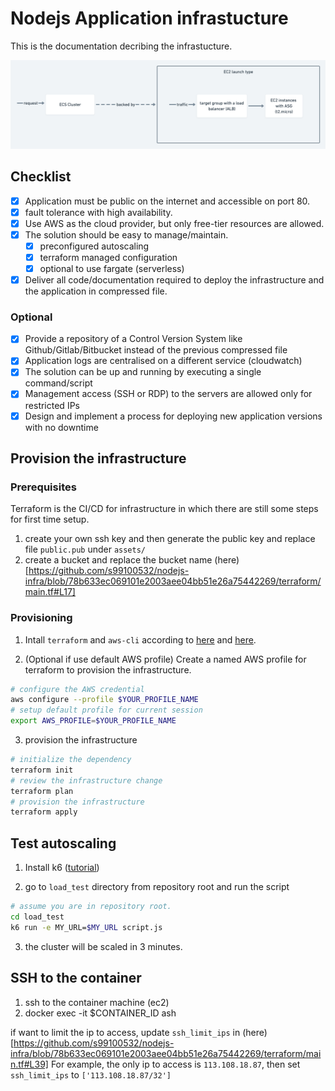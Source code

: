 # Nodejs Application infrastucture

This is the documentation decribing the infrastucture.

![alt text](da52993d-035b-4c64-afb7-2f668f1caa05.png "Overview")

## Checklist

- [x] Application must be public on the internet and accessible on port 80.
- [x] fault tolerance with high availability.
- [x] Use AWS as the cloud provider, but only free-tier resources are allowed.
- [x] The solution should be easy to manage/maintain.
  - [x] preconfigured autoscaling
  - [x] terraform managed configuration
  - [x] optional to use fargate (serverless)
- [x] Deliver all code/documentation required to deploy the infrastructure and the application in compressed file.

### Optional

- [x] Provide a repository of a Control Version System like Github/Gitlab/Bitbucket instead of the previous compressed file
- [x] Application logs are centralised on a different service (cloudwatch)
- [x] The solution can be up and running by executing a single command/script
- [x] Management access (SSH or RDP) to the servers are allowed only for restricted IPs
- [x] Design and implement a process for deploying new application versions with no downtime

## Provision the infrastructure

### Prerequisites

Terraform is the CI/CD for infrastructure in which there are still some steps for first time setup.

1. create your own ssh key and then generate the public key and replace file `public.pub` under `assets/`
2. create a bucket and replace the bucket name (here)[https://github.com/s99100532/nodejs-infra/blob/78b633ec069101e2003aee04bb51e26a75442269/terraform/main.tf#L17]

### Provisioning

1. Intall `terraform` and `aws-cli` according to [here](https://learn.hashicorp.com/tutorials/terraform/install-cli) and [here](https://docs.aws.amazon.com/cli/latest/userguide/getting-started-install.html).

2. (Optional if use default AWS profile) Create a named AWS profile for terraform to provision the infrastructure.

```sh
# configure the AWS credential
aws configure --profile $YOUR_PROFILE_NAME
# setup default profile for current session
export AWS_PROFILE=$YOUR_PROFILE_NAME
```

3. provision the infrastructure

```sh
# initialize the dependency
terraform init
# review the infrastructure change
terraform plan
# provision the infrastructure
terraform apply
```

## Test autoscaling

1. Install k6 ([tutorial](https://k6.io/docs/getting-started/installation/))

2. go to `load_test` directory from repository root and run the script

```sh
# assume you are in repository root.
cd load_test
k6 run -e MY_URL=$MY_URL script.js
```

3. the cluster will be scaled in 3 minutes.

## SSH to the container

1. ssh to the container machine (ec2)
2. docker exec -it $CONTAINER_ID ash

if want to limit the ip to access, update `ssh_limit_ips` in (here)[https://github.com/s99100532/nodejs-infra/blob/78b633ec069101e2003aee04bb51e26a75442269/terraform/main.tf#L39]
For example, the only ip to access is `113.108.18.87`, then set `ssh_limit_ips` to `['113.108.18.87/32']`
